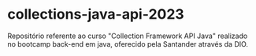 # collections-java-api-2023
Repositório referente ao curso "Collection Framework API Java" realizado no bootcamp back-end em java, oferecido pela Santander através da DIO.
